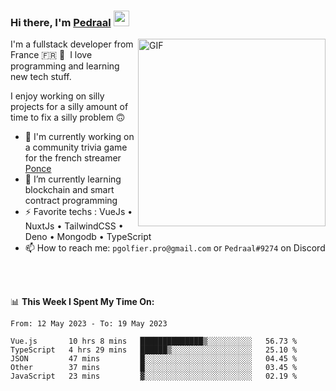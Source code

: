 ### Hi there, I'm <a href="https://pedraal.dev" target="_blank">Pedraal</a> <img src="https://media.giphy.com/media/hvRJCLFzcasrR4ia7z/giphy.gif" width="25px">
<img align="right" alt="GIF" src="https://pedraal.dev/avatar.png" width="300" height="300" />

I'm a fullstack developer from France 🇫🇷 🥖 &nbsp;I love programming and learning new
tech stuff.

I enjoy working on silly projects for a silly amount of time to fix a silly problem 🙃

- 🔭  I'm currently working on a community trivia game for the french streamer <a href="https://twitch.tv/ponce" target="_blank">Ponce</a>
- 🌱 I’m currently learning blockchain and smart contract programming
- ⚡ Favorite techs : VueJs &bull; NuxtJs &bull; TailwindCSS &bull; Deno &bull; Mongodb &bull; TypeScript
- 📫 How to reach me: `pgolfier.pro@gmail.com` or `Pedraal#9274` on Discord

<br>
<br>

📊 **This Week I Spent My Time On:**
<!--START_SECTION:waka-->

```text
From: 12 May 2023 - To: 19 May 2023

Vue.js       10 hrs 8 mins   ██████████████▒░░░░░░░░░░   56.73 %
TypeScript   4 hrs 29 mins   ██████▒░░░░░░░░░░░░░░░░░░   25.10 %
JSON         47 mins         █░░░░░░░░░░░░░░░░░░░░░░░░   04.45 %
Other        37 mins         █░░░░░░░░░░░░░░░░░░░░░░░░   03.45 %
JavaScript   23 mins         ▓░░░░░░░░░░░░░░░░░░░░░░░░   02.19 %
```

<!--END_SECTION:waka-->
